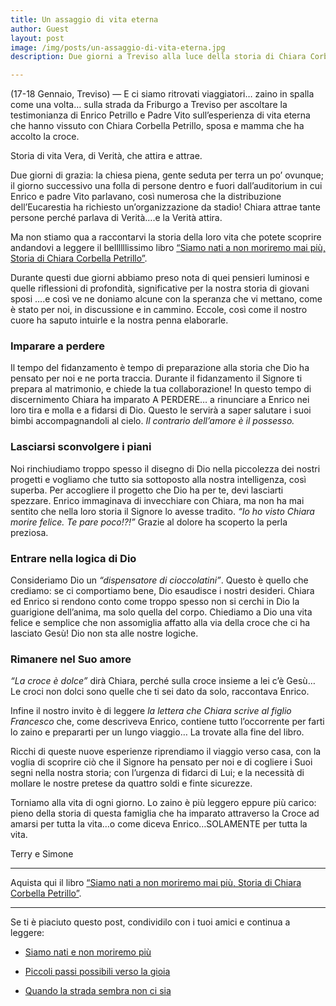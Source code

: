 ```yaml
---
title: Un assaggio di vita eterna
author: Guest
layout: post
image: /img/posts/un-assaggio-di-vita-eterna.jpg
description: Due giorni a Treviso alla luce della storia di Chiara Corbella Petrillo, per noi due giovani sposi con lo zaino da riempire.

---
```


(17-18 Gennaio, Treviso) &mdash; E ci siamo ritrovati viaggiatori… zaino in spalla come una volta… sulla strada da Friburgo a Treviso per ascoltare la testimonianza di Enrico Petrillo e Padre Vito sull’esperienza di vita eterna che hanno vissuto con Chiara Corbella Petrillo, sposa e mamma che ha accolto la croce. 

Storia di vita Vera, di Verità, che attira e attrae. 

Due giorni di grazia: la chiesa piena, gente seduta per terra un po’ ovunque; il giorno successivo una folla di persone dentro e fuori dall’auditorium in cui Enrico e padre Vito parlavano, così numerosa che la distribuzione dell’Eucarestia ha richiesto un’organizzazione da stadio! Chiara attrae tante persone perché parlava di Verità….e la Verità attira.

Ma non stiamo qua a raccontarvi la storia della loro vita che potete scoprire andandovi a leggere il bellllllissimo libro [“Siamo nati a non moriremo mai più, Storia di Chiara Corbella Petrillo”](http://www.amazon.it/gp/product/8827010157/ref=as_li_qf_sp_asin_il_tl?ie=UTF8&camp=3370&creative=23322&creativeASIN=8827010157&linkCode=as2&tag=5pani2pesci-21).

Durante questi due giorni abbiamo preso nota di quei pensieri luminosi e quelle riflessioni di profondità, significative per la nostra storia di giovani sposi ….e così ve ne doniamo alcune con la speranza che vi mettano, come è stato per noi, in discussione e in cammino. Eccole, così come il nostro cuore ha saputo intuirle e la nostra penna elaborarle.

### Imparare a perdere

Il tempo del fidanzamento è tempo di preparazione alla storia che Dio ha pensato per noi e ne porta traccia. Durante il fidanzamento il Signore ti prepara al matrimonio, e chiede la tua collaborazione! In questo tempo di discernimento Chiara ha imparato A PERDERE… a rinunciare a Enrico nei loro tira e molla e a fidarsi di Dio. Questo le servirà a saper salutare i suoi bimbi accompagnandoli al cielo. *Il contrario dell’amore è il possesso.*


### Lasciarsi sconvolgere i piani

Noi rinchiudiamo troppo spesso il disegno di Dio nella piccolezza dei nostri progetti e vogliamo che tutto sia sottoposto alla nostra intelligenza, così superba. Per accogliere il progetto che Dio ha per te, devi lasciarti spezzare. Enrico immaginava di invecchiare con Chiara, ma non ha mai sentito che nella loro storia il Signore lo avesse tradito. *“Io ho visto Chiara morire felice. Te pare poco!?!”* Grazie al dolore ha scoperto la perla preziosa.


### Entrare nella logica di Dio

Consideriamo Dio un *“dispensatore di cioccolatini”*. Questo è quello che crediamo: se ci comportiamo bene, Dio esaudisce i nostri desideri. Chiara ed Enrico si rendono conto come troppo spesso non si cerchi in Dio la guarigione dell’anima, ma solo quella del corpo. Chiediamo a Dio una vita felice e semplice che non assomiglia affatto alla via della croce che ci ha lasciato Gesù! Dio non sta alle nostre logiche.


### Rimanere nel Suo amore

*“La croce è dolce”* dirà Chiara, perché sulla croce insieme a lei c’è Gesù… Le croci non dolci sono quelle che ti sei dato da solo, raccontava Enrico.

Infine il nostro invito è di leggere *la lettera che Chiara scrive al figlio Francesco* che, come descriveva Enrico, contiene tutto l’occorrente per farti lo zaino e prepararti per un lungo viaggio… La trovate alla fine del libro.

Ricchi di queste nuove esperienze riprendiamo il viaggio verso casa, con la voglia di scoprire ciò che il Signore ha pensato per noi e di cogliere i Suoi segni nella nostra storia; con l’urgenza di fidarci di Lui; e la necessità di mollare le nostre pretese da quattro soldi e finte sicurezze. 

Torniamo alla vita di ogni giorno. Lo zaino è più leggero eppure più carico: pieno della storia di questa famiglia che ha imparato attraverso la Croce ad amarsi per tutta la vita…o come diceva Enrico…SOLAMENTE per tutta la vita. 

Terry e Simone

---

Aquista qui il libro [“Siamo nati a non moriremo mai più, Storia di Chiara Corbella Petrillo”](http://www.amazon.it/gp/product/8827010157/ref=as_li_qf_sp_asin_il_tl?ie=UTF8&camp=3370&creative=23322&creativeASIN=8827010157&linkCode=as2&tag=5pani2pesci-21).

---

Se ti è piaciuto questo post, condividilo con i tuoi amici e continua a leggere:

- [Siamo nati e non moriremo più](http://5p2p.it/2013/07/22/non-moriremo-piu.html)

- [Piccoli passi possibili verso la gioia](http://5p2p.it/2013/06/12/piccoli-passi-possibili.html)

- [Quando la strada sembra non ci sia](http://5p2p.it/2014/05/22/le-mie-vie.html)